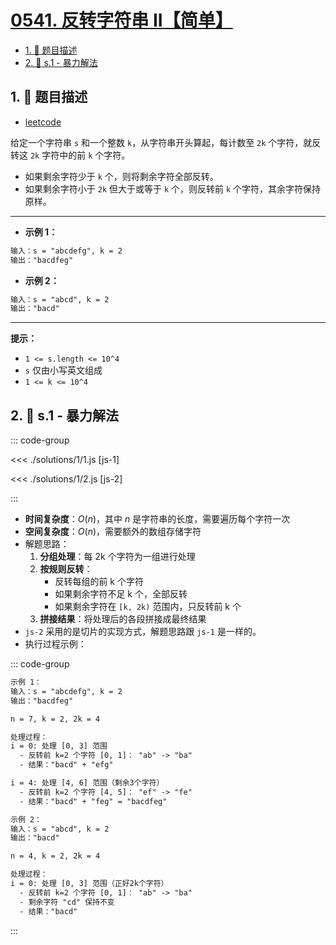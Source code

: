 # [0541. 反转字符串 II【简单】](https://github.com/tnotesjs/TNotes.leetcode/tree/main/notes/0541.%20%E5%8F%8D%E8%BD%AC%E5%AD%97%E7%AC%A6%E4%B8%B2%20II%E3%80%90%E7%AE%80%E5%8D%95%E3%80%91)

<!-- region:toc -->

- [1. 📝 题目描述](#1--题目描述)
- [2. 🎯 s.1 - 暴力解法](#2--s1---暴力解法)

<!-- endregion:toc -->

## 1. 📝 题目描述

- [leetcode](https://leetcode.cn/problems/reverse-string-ii/)

给定一个字符串 `s` 和一个整数 `k`，从字符串开头算起，每计数至 `2k` 个字符，就反转这 `2k` 字符中的前 `k` 个字符。

- 如果剩余字符少于 `k` 个，则将剩余字符全部反转。
- 如果剩余字符小于 `2k` 但大于或等于 `k` 个，则反转前 `k` 个字符，其余字符保持原样。

---

- **示例 1：**

```txt
输入：s = "abcdefg", k = 2
输出："bacdfeg"
```

- **示例 2：**

```txt
输入：s = "abcd", k = 2
输出："bacd"
```

---

**提示：**

- `1 <= s.length <= 10^4`
- `s` 仅由小写英文组成
- `1 <= k <= 10^4`

## 2. 🎯 s.1 - 暴力解法

::: code-group

<<< ./solutions/1/1.js [js-1]

<<< ./solutions/1/2.js [js-2]

:::

- **时间复杂度**：$O(n)$，其中 $n$ 是字符串的长度，需要遍历每个字符一次
- **空间复杂度**：$O(n)$，需要额外的数组存储字符
- 解题思路：
  1. **分组处理**：每 2k 个字符为一组进行处理
  2. **按规则反转**：
     - 反转每组的前 k 个字符
     - 如果剩余字符不足 k 个，全部反转
     - 如果剩余字符在 `[k, 2k)` 范围内，只反转前 k 个
  3. **拼接结果**：将处理后的各段拼接成最终结果
- `js-2` 采用的是切片的实现方式，解题思路跟 `js-1` 是一样的。
- 执行过程示例：

::: code-group

```txt [示例 1]
示例 1：
输入：s = "abcdefg", k = 2
输出："bacdfeg"

n = 7, k = 2, 2k = 4

处理过程：
i = 0: 处理 [0, 3] 范围
  - 反转前 k=2 个字符 [0, 1]： "ab" -> "ba"
  - 结果："bacd" + "efg"

i = 4: 处理 [4, 6] 范围（剩余3个字符）
  - 反转前 k=2 个字符 [4, 5]： "ef" -> "fe"
  - 结果："bacd" + "feg" = "bacdfeg"
```

```txt [示例 2]
示例 2：
输入：s = "abcd", k = 2
输出："bacd"

n = 4, k = 2, 2k = 4

处理过程：
i = 0: 处理 [0, 3] 范围（正好2k个字符）
  - 反转前 k=2 个字符 [0, 1]： "ab" -> "ba"
  - 剩余字符 "cd" 保持不变
  - 结果："bacd"
```

:::
